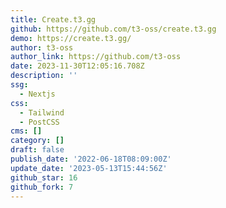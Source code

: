 ```yaml
---
title: Create.t3.gg
github: https://github.com/t3-oss/create.t3.gg
demo: https://create.t3.gg/
author: t3-oss
author_link: https://github.com/t3-oss
date: 2023-11-30T12:05:16.708Z
description: ''
ssg:
  - Nextjs
css:
  - Tailwind
  - PostCSS
cms: []
category: []
draft: false
publish_date: '2022-06-18T08:09:00Z'
update_date: '2023-05-13T15:44:56Z'
github_star: 16
github_fork: 7
---
```

